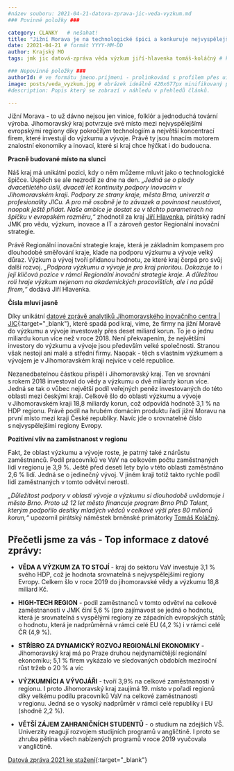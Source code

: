 ```yaml
---
#název souboru: 2021-04-21-datova-zprava-jic-veda-vyzkum.md
### Povinné položky ###

category: CLANKY   # nešahat!
title: "Jižní Morava je na technologické špici a konkuruje nejvyspělejším evropským regionům"
date: 22021-04-21 # formát YYYY-MM-DD
author: Krajský MO
tags: jmk jic datová-zpráva věda výzkum jiří-hlavenka tomáš-koláčný # kategorie odděleny mezerami, např. volby zemědělství životní-prostředí piráti (viz https://jihomoravsky.pirati.cz/tags/)

### Nepovinné položky ###
authorId: # ve formátu jmeno.prijmeni - prolinkování s profilem přes uid
image: posts/veda_vyzkum.jpg # obrázek ideálně 420x677px minifikovaný přes https://tinypng.com/
#description: Popis který se zobrazí v náhledu v přehledů článků.

---
```


Jižní Morava - to už dávno nejsou jen vinice, folklór a jednoduchá tovární výroba. Jihomoravský kraj potvrzuje své místo mezi nejvyspělejšími evropskými regiony díky pokročilým technologiím a největší koncentrací firem, které investují do výzkumu a vývoje. Právě ty jsou hnacím motorem znalostní ekonomiky a inovací, které si kraj chce hýčkat i do budoucna. 
 
**Pracně budované místo na slunci**
 
Náš kraj má unikátní pozici, kdy o něm můžeme mluvit jako o technologické špičce. Úspěch se ale nezrodil ze dne na den. *„Jedná se o plody dvacetiletého úsilí, dvaceti let kontinuity podpory inovacím v Jihomoravském kraji. Podpory ze strany kraje, města Brna, univerzit a profesionality JICu. A pro mě osobně je to závazek a povinnost neustávat, naopak ještě přidat. Naše ambice je dostat se v těchto parametrech na špičku v evropském rozměru,“* zhodnotil za kraj [Jiří Hlavenka](https://jihomoravsky.pirati.cz/lide/jiri-hlavenka), pirátský radní JMK pro vědu, výzkum, inovace a IT a zároveň gestor Regionální inovační strategie. 

Právě Regionální inovační strategie kraje, která je základním kompasem pro dlouhodobé směřování kraje, klade na podporu výzkumu a vývoje velký důraz. Výzkum a vývoj tvoří přidanou hodnotu, ze které kraj čerpá pro svůj další rozvoj. *„Podpora výzkumu a vývoje je pro kraj prioritou. Dokazuje to i její klíčová pozice v rámci Regionální inovační strategie kraje. A důležitou roli hraje výzkum nejenom na akademických pracovištích, ale i na půdě firem,“* dodává Jiří Hlavenka.
 
**Čísla mluví jasně**
 
Díky unikátní [datové zprávě analytiků Jihomoravského inovačního centra | JIC](https://brnoregion.brandcloud.pro/#/document/35379/103833){:target="_blank"}, které spadá pod kraj, víme, že firmy na jižní Moravě do výzkumu a vývoje investovaly přes deset miliard korun. To je o jednu miliardu korun více než v roce 2018. Není překvapením, že největšími investory do výzkumu a vývoje jsou především velké společnosti. Stranou však nestojí ani malé a střední firmy. Naopak - těch s vlastním výzkumem a vývojem je v Jihomoravském kraji nejvíce v celé republice. 
 
Nezanedbatelnou částkou přispěl i Jihomoravský kraj. Ten ve srovnání s rokem 2018 investoval do vědy a výzkumu o dvě miliardy korun více. Jedná se tak o vůbec největší podíl veřejných peněz investovaných do této oblasti mezi českými kraji. Celkově šlo do oblasti výzkumu a vývoje v Jihomoravském kraji 18,8 miliardy korun, což odpovídá hodnotě 3,1 % na HDP regionu. Právě podíl na hrubém domácím produktu řadí jižní Moravu na první místo mezi kraji České republiky. Navíc jde o srovnatelné číslo s nejvyspělejšími regiony Evropy.
 
**Pozitivní vliv na zaměstnanost v regionu**
 
Fakt, že oblast výzkumu a vývoje roste, je patrný také z nárůstu zaměstnanců. Podíl pracovníků ve VaV na celkovém počtu zaměstnaných lidí v regionu je 3,9 %. Ještě před deseti lety bylo v této oblasti zaměstnáno 2,6 % lidí. Jedná se o jedinečný vývoj. V jiném kraji totiž takto rychle podíl lidí zaměstnaných v tomto odvětví nerostl. 

*„Důležitost podpory v oblasti vývoje a výzkumu si dlouhodobě uvědomuje i město Brno. Proto už 12 let město financuje program Brno PhD Talent, kterým podpořilo desítky mladých vědců v celkové výši přes 80 milionů korun,“* upozornil pirátský náměstek brněnské primátorky [Tomáš Koláčný](https://jihomoravsky.pirati.cz/lide/tomas-kolacny).

## Přečetli jsme za vás - Top informace z datové zprávy:

- **VĚDA A VÝZKUM ZA TO STOJÍ** - kraj do sektoru VaV investuje 3,1 % svého HDP, což je hodnota srovnatelná s nejvyspělejšími regiony Evropy. Celkem šlo v roce 2019 do jihomoravské vědy a výzkumu 18,8 miliard Kč.
 
- **HIGH-TECH REGION** - podíl zaměstnanců v tomto odvětví na celkové zaměstnanosti v JMK činí 5,6 % (pro zajímavost se jedná o hodnotu, která je srovnatelná s vyspělými regiony ze západních evropských států; o hodnotu, která je nadprůměrná v rámci celé EU (4,2 %) i v rámci celé ČR (4,9 %).
 
- **STŘÍBRO ZA DYNAMICKÝ ROZVOJ REGIONÁLNÍ EKONOMIKY** - Jihomoravský kraj má po Praze druhou nejdynamičtější regionální ekonomiku; 5,1 % firem vykázalo ve sledovaných obdobích meziroční růst tržeb o 20 % a víc
 
- **VÝZKUMNÍCI A VÝVOJÁŘI** - tvoří 3,9% na celkové zaměstnanosti v regionu. I proto Jihomoravský kraj zaujímá 19. místo v pořadí regionů díky velkému podílu pracovníků VaV na celkové zaměstnanosti v regionu. Jedná se o vysoký nadprůměr v rámci celé republiky i EU (shodně 2,2 %).
 
- **VĚTŠÍ ZÁJEM ZAHRANIČNÍCH STUDENTŮ** - o studium na zdejších VŠ. Univerzity reagují rozvojem studijních programů v angličtině. I proto se zhruba pětina všech nabízených programů v roce 2019 vyučovala v angličtině. 

[Datová zpráva 2021 ke stažení](https://brnoregion.brandcloud.pro/#/document/35379/103833){:target="_blank"}
